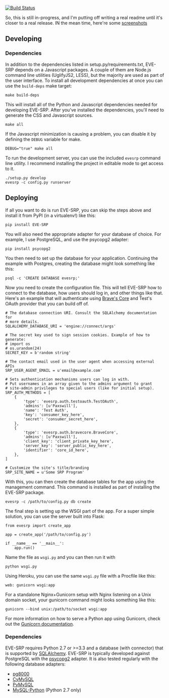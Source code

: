 [![Build Status](https://travis-ci.org/paxswill/evesrp.svg?branch=master)](https://travis-ci.org/paxswill/evesrp)

So, this is still in-progress, and I'm putting off writing a real readme until
it's closer to a real release. IN the mean time, here're some
[screenshots][screens]

[screens]: http://imgur.com/a/3IEQC


## Developing

### Dependencies

In addition to the dependencies listed in setup.py/requirements.txt, EVE-SRP
depends on a Javascript packages. A couple of them are Node.js command line
utilities (UglifyJS2, LESS), but the majority are used as part of the user
interface. To install all development dependencies at once you can use the
`build-deps` make target:

    make build-deps

This will install all of the Python and Javascript dependencies needed for
developing EVE-SRP.
After you've installed the dependencies, you'll need to generate the CSS and
Javascript sources.

    make all

If the Javascript minimization is causing a problem, you can disable it by
defining the `DEBUG` variable for make.

    DEBUG="true" make all

To run the development server, you can use the included `evesrp` command line
utility. I recommend installing the project in editable mode to get access to
it.

    ./setup.py develop
    evesrp -c config.py runserver

## Deploying

If all you want to do is run EVE-SRP, you can skip the steps above and install
it from PyPI (in a virtualenv!) like this:

    pip install EVE-SRP

You will also need the appropriate adapter for your database of choice. For
example, I use PostgreSQL, and use the psycopg2 adapter:

    pip install psycopg2

You then need to set up the database for your application. Continuing the
example with Postgres, creating the database might look something like this:

    psql -c 'CREATE DATABASE evesrp;'

Now you need to create the configuration file. This will tell EVE-SRP how to
connect to the database, how users should log in, and other things like that.
Here's an example that will authenticate using [Brave's Core][core] and Test's
OAuth provider that you can build off of.

    # The database connection URI. Consult the SQLAlchemy documentation for
    # more details.
    SQLALCHEMY_DATABASE_URI = 'engine://connect/args'
    
    # The secret key used to sign session cookies. Example of how to generate:
    # import os
    # os.urandom(24)
    SECRET_KEY = b'random string'
    
    # The contact email used in the user agent when accessing external APIs
    SRP_USER_AGENT_EMAIL = u'email@example.com'
    
    # Sets authentication mechanisms users can log in with.
    # Put usernames in an array given to the admins argument to grant
    # site-admin privileges to special users (like for initial setup).
    SRP_AUTH_METHODS = [
        {
            'type': 'evesrp.auth.testoauth.TestOAuth',
            'admins': [u'Paxswill'],
            'name': 'Test Auth',
            'key': 'consumer_key_here',
            'secret': 'consumer_secret_here',
        },
        {
            'type': 'evesrp.auth.bravecore.BraveCore',
            'admins': [u'Paxswill'],
            'client_key': 'client_private_key_here',
            'server_key': 'server_public_key_here',
            'identifier': 'core_id_here',
        },
    ]
    
    # Customize the site's title/branding
    SRP_SITE_NAME = u'Some SRP Program'

With this, you can then create the database tables for the app using the
management command. This command is installed as part of installing the EVE-SRP
package.

    evesrp -c /path/to/config.py db create

The final step is setting up the WSGI part of the app. For a super simple
solution, you can use the server built into Flask:

    from evesrp import create_app
    
    app = create_app('/path/to/config.py')
    
    if __name__ == '__main__':
        app.run()

Name the file as `wsgi.py` and you can then run it with

    python wsgi.py

Using Heroku, you can use the same `wsgi.py` file with a Procfile
like this:

    web: gunicorn wsgi:app

For a standalone Nginx+Gunicorn setup with Nginx listening on a Unix domain
socket, your gunicorn command might looks something like this:

    gunicorn --bind unix:/path/to/socket wsgi:app

For more information on how to serve a Python app using Gunicorn, check out the
[Gunicorn documentation][gunicorn-docs].

### Dependencies

EVE-SRP requires Python 2.7 or >=3.3 and a database (with connector) that is
supported by [SQLAlchemy][sqla-db-support]. EVE-SRP is typically developed
against PostgreSQL with the [psycopg2][psycopg2] adapter. It is also tested
regularly with the following database adapters:

* [pg8000](https://pypi.python.org/pypi/pg8000/)
* [CyMySQL](https://pypi.python.org/pypi/cymysql)
* [PyMySQL](https://pypi.python.org/pypi/PyMySQL)
* [MySQL-Python](https://pypi.python.org/pypi/MySQL-python) (Python 2.7 only)

[core]: https://github.com/bravecollective/core
[gunicorn-docs]: http://docs.gunicorn.org/en/latest/index.html
[sqla-db-support]: http://docs.sqlalchemy.org/en/rel_0_9/core/engines.html#supported-databases
[psycopg2]:http://initd.org/psycopg/
